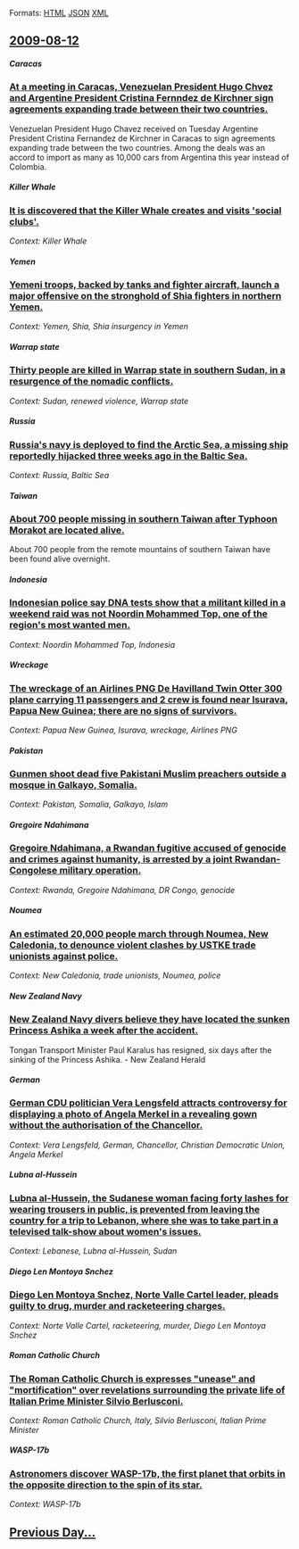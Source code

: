 
Formats: [HTML](2009/08/12/index.html)  [JSON](2009/08/12/index.json)  [XML](2009/08/12/index.xml)  

## [2009-08-12](/news/2009/08/12/index.md)

##### Caracas
### [ At a meeting in Caracas, Venezuelan President Hugo Chvez and Argentine President Cristina Fernndez de Kirchner sign agreements expanding trade between their two countries. ](/news/2009/08/12/at-a-meeting-in-caracas-venezuelan-president-hugo-chavez-and-argentine-president-cristina-fernandez-de-kirchner-sign-agreements-expanding.md)
Venezuelan President Hugo Chavez received on Tuesday Argentine President Cristina Fernandez de Kirchner in Caracas to sign agreements expanding trade between the two countries. Among the deals was an accord to import as many as 10,000 cars from Argentina this year instead of Colombia.

##### Killer Whale
### [ It is discovered that the Killer Whale creates and visits 'social clubs'. ](/news/2009/08/12/it-is-discovered-that-the-killer-whale-creates-and-visits-social-clubs.md)
_Context: Killer Whale_

##### Yemen
### [ Yemeni troops, backed by tanks and fighter aircraft, launch a major offensive on the stronghold of Shia fighters in northern Yemen. ](/news/2009/08/12/yemeni-troops-backed-by-tanks-and-fighter-aircraft-launch-a-major-offensive-on-the-stronghold-of-shia-fighters-in-northern-yemen.md)
_Context: Yemen, Shia, Shia insurgency in Yemen_

##### Warrap state
### [ Thirty people are killed in Warrap state in southern Sudan, in a resurgence of the nomadic conflicts. ](/news/2009/08/12/thirty-people-are-killed-in-warrap-state-in-southern-sudan-in-a-resurgence-of-the-nomadic-conflicts.md)
_Context: Sudan, renewed violence, Warrap state_

##### Russia
### [ Russia's navy is deployed to find the Arctic Sea, a missing ship reportedly hijacked three weeks ago in the Baltic Sea. ](/news/2009/08/12/russia-s-navy-is-deployed-to-find-the-arctic-sea-a-missing-ship-reportedly-hijacked-three-weeks-ago-in-the-baltic-sea.md)
_Context: Russia, Baltic Sea_

##### Taiwan
### [ About 700 people missing in southern Taiwan after Typhoon Morakot are located alive. ](/news/2009/08/12/about-700-people-missing-in-southern-taiwan-after-typhoon-morakot-are-located-alive.md)
About 700 people from the remote mountains of southern Taiwan have been found alive overnight.

##### Indonesia
### [ Indonesian police say DNA tests show that a militant killed in a weekend raid was not Noordin Mohammed Top, one of the region's most wanted men. ](/news/2009/08/12/indonesian-police-say-dna-tests-show-that-a-militant-killed-in-a-weekend-raid-was-not-noordin-mohammed-top-one-of-the-region-s-most-wanted.md)
_Context: Noordin Mohammed Top, Indonesia_

##### Wreckage
### [ The wreckage of an Airlines PNG De Havilland Twin Otter 300 plane carrying 11 passengers and 2 crew is found near Isurava, Papua New Guinea; there are no signs of survivors. ](/news/2009/08/12/the-wreckage-of-an-airlines-png-de-havilland-twin-otter-300-plane-carrying-11-passengers-and-2-crew-is-found-near-isurava-papua-new-guinea.md)
_Context: Papua New Guinea, Isurava, wreckage, Airlines PNG_

##### Pakistan
### [ Gunmen shoot dead five Pakistani Muslim preachers outside a mosque in Galkayo, Somalia. ](/news/2009/08/12/gunmen-shoot-dead-five-pakistani-muslim-preachers-outside-a-mosque-in-galkayo-somalia.md)
_Context: Pakistan, Somalia, Galkayo, Islam_

##### Gregoire Ndahimana
### [ Gregoire Ndahimana, a Rwandan fugitive accused of genocide and crimes against humanity, is arrested by a joint Rwandan-Congolese military operation. ](/news/2009/08/12/gregoire-ndahimana-a-rwandan-fugitive-accused-of-genocide-and-crimes-against-humanity-is-arrested-by-a-joint-rwandan-congolese-military-o.md)
_Context: Rwanda, Gregoire Ndahimana, DR Congo, genocide_

##### Noumea
### [ An estimated 20,000 people march through Noumea, New Caledonia, to denounce violent clashes by USTKE trade unionists against police. ](/news/2009/08/12/an-estimated-20-000-people-march-through-noumea-new-caledonia-to-denounce-violent-clashes-by-ustke-trade-unionists-against-police.md)
_Context: New Caledonia, trade unionists, Noumea, police_

##### New Zealand Navy
### [ New Zealand Navy divers believe they have located the sunken Princess Ashika a week after the accident. ](/news/2009/08/12/new-zealand-navy-divers-believe-they-have-located-the-sunken-princess-ashika-a-week-after-the-accident.md)
Tongan Transport Minister Paul Karalus has resigned, six days after the sinking of the Princess Ashika. - New Zealand Herald

##### German
### [ German CDU politician Vera Lengsfeld attracts controversy for displaying a photo of Angela Merkel in a revealing gown without the authorisation of the Chancellor. ](/news/2009/08/12/german-cdu-politician-vera-lengsfeld-attracts-controversy-for-displaying-a-photo-of-angela-merkel-in-a-revealing-gown-without-the-authorisa.md)
_Context: Vera Lengsfeld, German, Chancellor, Christian Democratic Union, Angela Merkel_

##### Lubna al-Hussein
### [ Lubna al-Hussein, the Sudanese woman facing forty lashes for wearing trousers in public, is prevented from leaving the country for a trip to Lebanon, where she was to take part in a televised talk-show about women's issues. ](/news/2009/08/12/lubna-al-hussein-the-sudanese-woman-facing-forty-lashes-for-wearing-trousers-in-public-is-prevented-from-leaving-the-country-for-a-trip-t.md)
_Context: Lebanese, Lubna al-Hussein, Sudan_

##### Diego Len Montoya Snchez
### [ Diego Len Montoya Snchez, Norte Valle Cartel leader, pleads guilty to drug, murder and racketeering charges. ](/news/2009/08/12/diego-leon-montoya-sanchez-norte-valle-cartel-leader-pleads-guilty-to-drug-murder-and-racketeering-charges.md)
_Context: Norte Valle Cartel, racketeering, murder, Diego Len Montoya Snchez_

##### Roman Catholic Church
### [ The Roman Catholic Church is expresses "unease" and "mortification" over revelations surrounding the private life of Italian Prime Minister Silvio Berlusconi. ](/news/2009/08/12/the-roman-catholic-church-is-expresses-unease-and-mortification-over-revelations-surrounding-the-private-life-of-italian-prime-minister.md)
_Context: Roman Catholic Church, Italy, Silvio Berlusconi, Italian Prime Minister_

##### WASP-17b
### [ Astronomers discover WASP-17b, the first planet that orbits in the opposite direction to the spin of its star. ](/news/2009/08/12/astronomers-discover-wasp-17b-the-first-planet-that-orbits-in-the-opposite-direction-to-the-spin-of-its-star.md)
_Context: WASP-17b_

## [Previous Day...](/news/2009/08/11/index.md)

